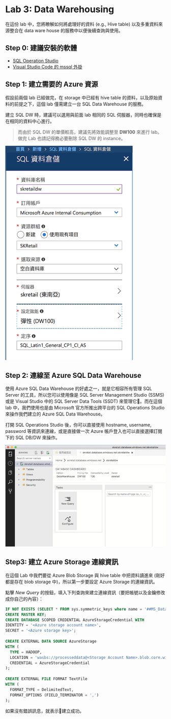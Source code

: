 # Lab 3: Data Warehousing

在這份 lab 中，您將瞭解如何將處理好的資料 (e.g., Hive table) 以及多重資料來源整合在 data ware house 的服務中以便後續查詢與使用。

## Step 0: 建議安裝的軟體

  * [SQL Operation Studio](https://docs.microsoft.com/sql/sql-operations-studio/download)
  * [Visual Studio Code 的 mssql 外掛](https://marketplace.visualstudio.com/items?itemName=ms-mssql.mssql)

## Step 1: 建立需要的 Azure 資源

假設前兩個 lab 已經做完，在 storage 中已經有 hive table 的資料，以及原始資料的前提之下，這個 lab 僅需建立一台 SQL Data Warehouse 的服務。

建立 SQL DW 時，建議可以選用與前面 lab 相同的 SQL 伺服器，同時也確保是在相同的資料中心進行。

> 而由於 SQL DW 的單價較高，建議先將效能調整至 **DW100** 來進行 lab。做完 Lab 也請記得務必要刪除 SQL DW 的 instance。

![建立 SQL Data Warehouse 的參考圖](images/creating_sqldw.png)

## Step 2: 連線至 Azure SQL Data Warehouse

使用 Azure SQL Data Warehouse 的好處之一，就是它相容所有管理 SQL Server 的工具，所以您可以使用像是 SQL Server Management Studio (SSMS) 或是 Visual Studio 中的 SQL Server Data Tools (SSDT) 來管理它。而在這個 lab 中，我們使用也是由 Microsoft 官方所推出跨平台的 SQL Operations Studio 來操作我們建立的 Azure SQL Data Warehouse。

打開 SQL Operations Studio 後，你可以直接使用 hostname, username, password 等資訊來連線，或是直接做一次 Azure 帳戶登入也可以直接選擇訂閱下的 SQL DB/DW 來操作。

![使用 SQL Operations Studio 連上 Azure SQL DW](images/sql_os_connected.png)

## Step3: 建立 Azure Storage 連線資訊

在這個 Lab 中我們要從 Azure Blob Storage 與 hive table 中把資料讀進來 (剛好都是存在 blob storage 中)，所以第一步要設定 Azure Storage 的連線資訊。

點擊 _New Query_ 的按鈕，填入下列查詢來建立連線資訊（要把帳號以及金鑰修改成你自己的內容）：

  ```sql
  IF NOT EXISTS (SELECT * FROM sys.symmetric_keys where name = '##MS_DatabaseMasterKey##')
  CREATE MASTER KEY;
  CREATE DATABASE SCOPED CREDENTIAL AzureStorageCredential WITH 
  IDENTITY = '<Azure storage account name>',
  SECRET = '<Azure storage key>';
  
  CREATE EXTERNAL DATA SOURCE AzureStorage
  WITH (
    TYPE = HADOOP,
    LOCATION = 'wasbs://processeddata@<Storage Account Name>.blob.core.windows.net',
    CREDENTIAL = AzureStorageCredential
  );
  
  CREATE EXTERNAL FILE FORMAT TextFile
  WITH (
    FORMAT_TYPE = DelimitedText,
    FORMAT_OPTIONS (FIELD_TERMINATOR = ',')
  );
  ```

如果沒有錯誤訊息，就表示建立成功。